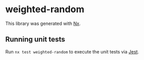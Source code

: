 # weighted-random

This library was generated with [Nx](https://nx.dev).

## Running unit tests

Run `nx test weighted-random` to execute the unit tests via [Jest](https://jestjs.io).
